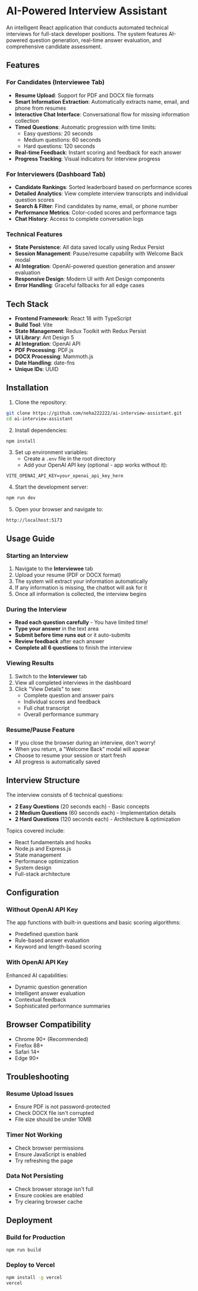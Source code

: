 # AI-Powered Interview Assistant

An intelligent React application that conducts automated technical interviews for full-stack developer positions. The system features AI-powered question generation, real-time answer evaluation, and comprehensive candidate assessment.

## Features

### For Candidates (Interviewee Tab)
- **Resume Upload**: Support for PDF and DOCX file formats
- **Smart Information Extraction**: Automatically extracts name, email, and phone from resumes
- **Interactive Chat Interface**: Conversational flow for missing information collection
- **Timed Questions**: Automatic progression with time limits:
  - Easy questions: 20 seconds
  - Medium questions: 60 seconds
  - Hard questions: 120 seconds
- **Real-time Feedback**: Instant scoring and feedback for each answer
- **Progress Tracking**: Visual indicators for interview progress

### For Interviewers (Dashboard Tab)
- **Candidate Rankings**: Sorted leaderboard based on performance scores
- **Detailed Analytics**: View complete interview transcripts and individual question scores
- **Search & Filter**: Find candidates by name, email, or phone number
- **Performance Metrics**: Color-coded scores and performance tags
- **Chat History**: Access to complete conversation logs

### Technical Features
- **State Persistence**: All data saved locally using Redux Persist
- **Session Management**: Pause/resume capability with Welcome Back modal
- **AI Integration**: OpenAI-powered question generation and answer evaluation
- **Responsive Design**: Modern UI with Ant Design components
- **Error Handling**: Graceful fallbacks for all edge cases

## Tech Stack

- **Frontend Framework**: React 18 with TypeScript
- **Build Tool**: Vite
- **State Management**: Redux Toolkit with Redux Persist
- **UI Library**: Ant Design 5
- **AI Integration**: OpenAI API
- **PDF Processing**: PDF.js
- **DOCX Processing**: Mammoth.js
- **Date Handling**: date-fns
- **Unique IDs**: UUID

## Installation

1. Clone the repository:
```bash
git clone https://github.com/neha222222/ai-interview-assistant.git
cd ai-interview-assistant
```

2. Install dependencies:
```bash
npm install
```

3. Set up environment variables:
   - Create a `.env` file in the root directory
   - Add your OpenAI API key (optional - app works without it):
```env
VITE_OPENAI_API_KEY=your_openai_api_key_here
```

4. Start the development server:
```bash
npm run dev
```

5. Open your browser and navigate to:
```
http://localhost:5173
```

## Usage Guide

### Starting an Interview

1. Navigate to the **Interviewee** tab
2. Upload your resume (PDF or DOCX format)
3. The system will extract your information automatically
4. If any information is missing, the chatbot will ask for it
5. Once all information is collected, the interview begins

### During the Interview

- **Read each question carefully** - You have limited time!
- **Type your answer** in the text area
- **Submit before time runs out** or it auto-submits
- **Review feedback** after each answer
- **Complete all 6 questions** to finish the interview

### Viewing Results

1. Switch to the **Interviewer** tab
2. View all completed interviews in the dashboard
3. Click "View Details" to see:
   - Complete question and answer pairs
   - Individual scores and feedback
   - Full chat transcript
   - Overall performance summary

### Resume/Pause Feature

- If you close the browser during an interview, don't worry!
- When you return, a "Welcome Back" modal will appear
- Choose to resume your session or start fresh
- All progress is automatically saved

## Interview Structure

The interview consists of 6 technical questions:
- **2 Easy Questions** (20 seconds each) - Basic concepts
- **2 Medium Questions** (60 seconds each) - Implementation details
- **2 Hard Questions** (120 seconds each) - Architecture & optimization

Topics covered include:
- React fundamentals and hooks
- Node.js and Express.js
- State management
- Performance optimization
- System design
- Full-stack architecture

## Configuration

### Without OpenAI API Key
The app functions with built-in questions and basic scoring algorithms:
- Predefined question bank
- Rule-based answer evaluation
- Keyword and length-based scoring

### With OpenAI API Key
Enhanced AI capabilities:
- Dynamic question generation
- Intelligent answer evaluation
- Contextual feedback
- Sophisticated performance summaries

## Browser Compatibility

- Chrome 90+ (Recommended)
- Firefox 88+
- Safari 14+
- Edge 90+

## Troubleshooting

### Resume Upload Issues
- Ensure PDF is not password-protected
- Check DOCX file isn't corrupted
- File size should be under 10MB

### Timer Not Working
- Check browser permissions
- Ensure JavaScript is enabled
- Try refreshing the page

### Data Not Persisting
- Check browser storage isn't full
- Ensure cookies are enabled
- Try clearing browser cache

## Deployment

### Build for Production
```bash
npm run build
```

### Deploy to Vercel
```bash
npm install -g vercel
vercel
```